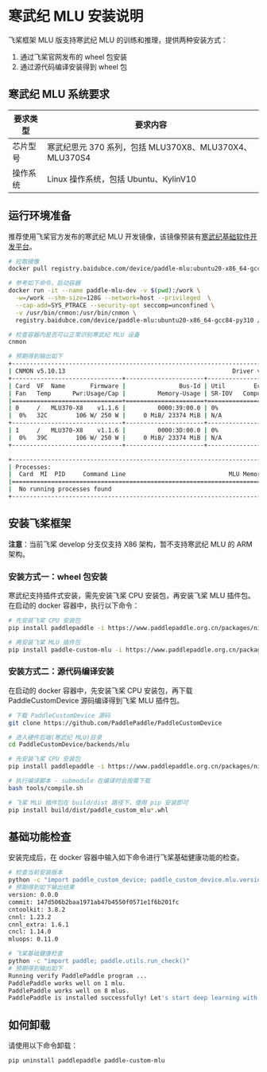 # 寒武纪 MLU 安装说明

飞桨框架 MLU 版支持寒武纪 MLU 的训练和推理，提供两种安装方式：

1. 通过飞桨官网发布的 wheel 包安装
2. 通过源代码编译安装得到 wheel 包

## 寒武纪 MLU 系统要求

| 要求类型 |   要求内容   |
| --------- | -------- |
| 芯片型号 | 寒武纪思元 370 系列，包括 MLU370X8、MLU370X4、MLU370S4 |
| 操作系统 | Linux 操作系统，包括 Ubuntu、KylinV10 |

## 运行环境准备

推荐使用飞桨官方发布的寒武纪 MLU 开发镜像，该镜像预装有[寒武纪基础软件开发平台](https://developer.cambricon.com/)。

```bash
# 拉取镜像
docker pull registry.baidubce.com/device/paddle-mlu:ubuntu20-x86_64-gcc84-py310

# 参考如下命令，启动容器
docker run -it --name paddle-mlu-dev -v $(pwd):/work \
  -w=/work --shm-size=128G --network=host --privileged  \
  --cap-add=SYS_PTRACE --security-opt seccomp=unconfined \
  -v /usr/bin/cnmon:/usr/bin/cnmon \
  registry.baidubce.com/device/paddle-mlu:ubuntu20-x86_64-gcc84-py310 /bin/bash

# 检查容器内是否可以正常识别寒武纪 MLU 设备
cnmon

# 预期得到输出如下
+------------------------------------------------------------------------------+
| CNMON v5.10.13                                               Driver v5.10.13 |
+-------------------------------+----------------------+-----------------------+
| Card  VF  Name       Firmware |               Bus-Id | Util        Ecc-Error |
| Fan   Temp      Pwr:Usage/Cap |         Memory-Usage | SR-IOV   Compute-Mode |
|===============================+======================+=======================|
| 0     /   MLU370-X8    v1.1.6 |         0000:39:00.0 | 0%                N/A |
|  0%   32C        106 W/ 250 W |     0 MiB/ 23374 MiB | N/A           Default |
+-------------------------------+----------------------+-----------------------+
| 1     /   MLU370-X8    v1.1.6 |         0000:3D:00.0 | 0%                N/A |
|  0%   39C        106 W/ 250 W |     0 MiB/ 23374 MiB | N/A           Default |
+-------------------------------+----------------------+-----------------------+

+------------------------------------------------------------------------------+
| Processes:                                                                   |
|  Card  MI  PID     Command Line                             MLU Memory Usage |
|==============================================================================|
|  No running processes found                                                  |
+------------------------------------------------------------------------------+
```

## 安装飞桨框架

**注意**：当前飞桨 develop 分支仅支持 X86 架构，暂不支持寒武纪 MLU 的 ARM 架构。

### 安装方式一：wheel 包安装

寒武纪支持插件式安装，需先安装飞桨 CPU 安装包，再安装飞桨 MLU 插件包。在启动的 docker 容器中，执行以下命令：

```bash
# 先安装飞桨 CPU 安装包
pip install paddlepaddle -i https://www.paddlepaddle.org.cn/packages/nightly/cpu

# 再安装飞桨 MLU 插件包
pip install paddle-custom-mlu -i https://www.paddlepaddle.org.cn/packages/nightly/mlu
```

### 安装方式二：源代码编译安装

在启动的 docker 容器中，先安装飞桨 CPU 安装包，再下载 PaddleCustomDevice 源码编译得到飞桨 MLU 插件包。

```bash
# 下载 PaddleCustomDevice 源码
git clone https://github.com/PaddlePaddle/PaddleCustomDevice

# 进入硬件后端(寒武纪 MLU)目录
cd PaddleCustomDevice/backends/mlu

# 先安装飞桨 CPU 安装包
pip install paddlepaddle -i https://www.paddlepaddle.org.cn/packages/nightly/cpu

# 执行编译脚本 - submodule 在编译时会按需下载
bash tools/compile.sh

# 飞桨 MLU 插件包在 build/dist 路径下，使用 pip 安装即可
pip install build/dist/paddle_custom_mlu*.whl
```

## 基础功能检查

安装完成后，在 docker 容器中输入如下命令进行飞桨基础健康功能的检查。

```bash
# 检查当前安装版本
python -c "import paddle_custom_device; paddle_custom_device.mlu.version()"
# 预期得到如下输出结果
version: 0.0.0
commit: 147d506b2baa1971ab47b4550f0571e1f6b201fc
cntoolkit: 3.8.2
cnnl: 1.23.2
cnnl_extra: 1.6.1
cncl: 1.14.0
mluops: 0.11.0

# 飞桨基础健康检查
python -c "import paddle; paddle.utils.run_check()"
# 预期得到输出如下
Running verify PaddlePaddle program ...
PaddlePaddle works well on 1 mlu.
PaddlePaddle works well on 8 mlus.
PaddlePaddle is installed successfully! Let's start deep learning with PaddlePaddle now.
```

## 如何卸载

请使用以下命令卸载：

```bash
pip uninstall paddlepaddle paddle-custom-mlu
```
